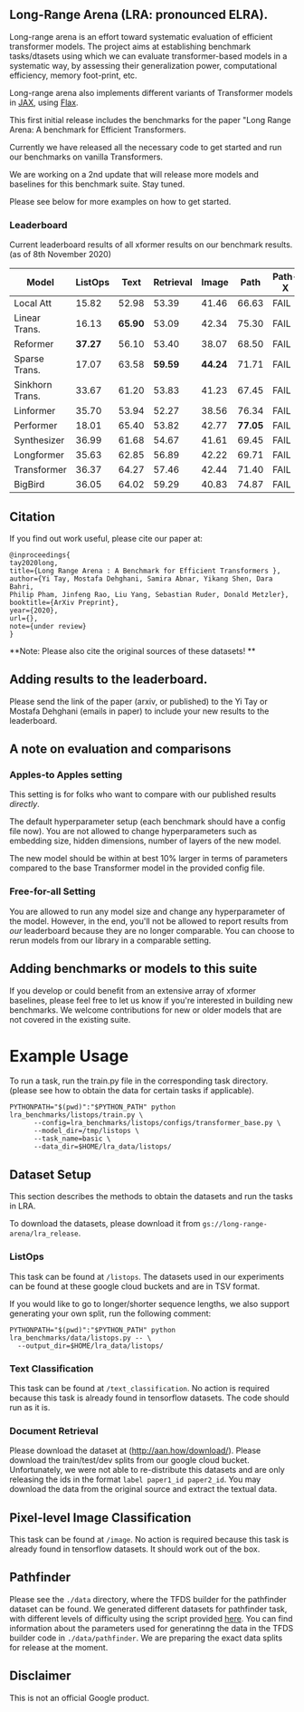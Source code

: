 ## Long-Range Arena (LRA: pronounced ELRA).

Long-range arena is an effort toward systematic evaluation of efficient
transformer models. The project aims at establishing benchmark tasks/dtasets
using which we can evaluate transformer-based models in a systematic way,
by assessing their generalization power, computational efficiency, memory
foot-print, etc.

Long-range arena also implements different variants of Transformer models in
[JAX](https://github.com/google/jax), using
[Flax](https://github.com/google/flax).

This first initial release includes the benchmarks for the paper 
"Long Range Arena: A benchmark for Efficient Transformers. 

Currently we have released all the necessary code to get started and run
our benchmarks on vanilla Transformers. 

We are working on a 2nd update that will release more 
models and baselines for this benchmark suite. Stay tuned.

Please see below for more examples on how to get started.

### Leaderboard

Current leaderboard results of all xformer results on our benchmark results. 
(as of 8th November 2020) 

|   Model         | ListOps    | Text      | Retrieval  | Image     | Path        | Path-X   | Avg        |
|-----------------|------------|-----------|------------|-----------|-------------|----------|------------|
| Local Att       |  15.82     |  52.98    |   53.39    |  41.46    |  66.63      |   FAIL   | 46.06      |
| Linear Trans.   |  16.13     | **65.90** |   53.09    |  42.34    |  75.30      |   FAIL   | 50.55      |
| Reformer        |  **37.27** |  56.10    |   53.40    |  38.07    |  68.50      |   FAIL   | 50.67      |
| Sparse Trans.   |  17.07     |  63.58    |  **59.59** | **44.24** |  71.71      |   FAIL   | 51.24      | 
| Sinkhorn Trans. |  33.67     |  61.20    |   53.83    |  41.23    |  67.45      |   FAIL   | 51.29      |
| Linformer       |  35.70     |  53.94    |   52.27    |  38.56    |  76.34      |   FAIL   | 51.36      |
| Performer       |  18.01     |  65.40    |   53.82    |  42.77    |  **77.05**  |   FAIL   | 51.41      |
| Synthesizer     |  36.99     |  61.68    |   54.67    |  41.61    |  69.45      |   FAIL   | 52.88      |
| Longformer      |  35.63     |  62.85    |   56.89    |  42.22    |  69.71      |   FAIL   | 53.46      |
| Transformer     |  36.37     |  64.27    |   57.46    |  42.44    |  71.40      |   FAIL   | 54.39      | 
| BigBird         |  36.05     |   64.02   |   59.29    |  40.83    |  74.87      |   FAIL   |  **55.01** |


## Citation

If you find out work useful, please cite our paper at:

```
@inproceedings{
tay2020long,
title={Long Range Arena : A Benchmark for Efficient Transformers },
author={Yi Tay, Mostafa Dehghani, Samira Abnar, Yikang Shen, Dara Bahri,
Philip Pham, Jinfeng Rao, Liu Yang, Sebastian Ruder, Donald Metzler},
booktitle={ArXiv Preprint},
year={2020},
url={},
note={under review}
}
```

**Note: Please also cite the original sources of these datasets! **

## Adding results to the leaderboard.

Please send the link of the paper (arxiv, or published) to the Yi Tay or Mostafa Dehghani (emails
in paper) to include your new results to the leaderboard.

## A note on evaluation and comparisons

### Apples-to Apples setting

This setting is for folks who want to compare with our published results *directly*. 

The default hyperparameter setup (each benchmark should have a config file now). 
You are not allowed to change hyperparameters such as embedding size, hidden dimensions, 
number of layers of the new model. 

The new model should be within at best 10% larger in terms of parameters compared to the 
base Transformer model in the provided config file. 

### Free-for-all Setting

You are allowed to run any model size and change any hyperparameter of the model. However,
in the end, you'll not be allowed to report results from *our* leaderboard because they
are no longer comparable. You can choose to rerun models from our library in a 
comparable setting. 

## Adding benchmarks or models to this suite

If you develop or could benefit from an extensive array of xformer baselines, please
feel free to let us know if you're interested in building new benchmarks. 
We welcome contributions for new or older models that are not covered in the existing
suite. 


# Example Usage

To run a task, run the train.py file in the corresponding task directory.
(please see how to obtain the data for certain tasks if applicable).

```
PYTHONPATH="$(pwd)":"$PYTHON_PATH" python lra_benchmarks/listops/train.py \
      --config=lra_benchmarks/listops/configs/transformer_base.py \
      --model_dir=/tmp/listops \
      --task_name=basic \
      --data_dir=$HOME/lra_data/listops/
```

## Dataset Setup

This section describes the methods to obtain the datasets and run the tasks in
LRA.

To download the datasets, please download it from `gs://long-range-arena/lra_release`.

### ListOps

This task can be found at `/listops`. The datasets used in our experiments
can be found at these google cloud buckets and are in TSV format.

If you would like to go to longer/shorter sequence lengths, 
we also support generating your own split, run the following comment:

```
PYTHONPATH="$(pwd)":"$PYTHON_PATH" python lra_benchmarks/data/listops.py -- \
  --output_dir=$HOME/lra_data/listops/
```

### Text Classification

This task can be found at `/text_classification`. No action is required because
this task is already found in tensorflow datasets. The code should run as it
is.

### Document Retrieval

Please download the dataset at (http://aan.how/download/). Please download
the train/test/dev splits from our google cloud bucket. Unfortunately,
we were not able to re-distribute this datasets and are only releasing
the ids in the format `label paper1_id paper2_id`. You may download
the data from the original source and extract the textual data. 


## Pixel-level Image Classification

This task can be found at `/image`. No action is required because this task is
already found in tensorflow datasets. It should work out of the box. 

## Pathfinder

Please see the `./data` directory, where the TFDS builder for the pathfinder
dataset can be found. We generated different datasets for pathfinder task, with
different levels of difficulty using the script provided
[here](https://github.com/drewlinsley/pathfinder). You can find information
about the parameters used for generatinng the data in the TFDS builder code in
`./data/pathfinder`. We are preparing the exact data splits for release at the
moment.


## Disclaimer

This is not an official Google product.

